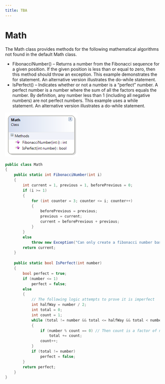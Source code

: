 ```yaml
---
title: TBA
---
```

# Math

The Math class provides methods for the following mathematical algorithms not found in the default Math class.

* FibonacciNumber() – Returns a number from the Fibonacci sequence for a given position. If the given position is less than or equal to zero, then this method should throw an exception. This example demonstrates the for statement. An alternative version illustrates the do-while statement.
* IsPerfect() – Indicates whether or not a number is a “perfect” number. A perfect number is a number where the sum of all the factors equals the number. By definition, any number less than 1 (including all negative numbers) are not perfect numbers. This example uses a while statement. An alternative version illustrates a do-while statement.

![](./J-Math.png)

```csharp
public class Math
{
    public static int FibonacciNumber(int i)
    {
        int current = 1, previous = 1, beforePrevious = 0;
        if (i >= 1)
        {
            for (int counter = 3; counter <= i; counter++)
            {
                beforePrevious = previous;
                previous = current;
                current = beforePrevious + previous;
            }
        }
        else
            throw new Exception("Can only create a fibonacci number based on a positive non-zero position");
        return current;
    }

    public static bool IsPerfect(int number)
    {
        bool perfect = true;
        if (number <= 1)
            perfect = false;
        else
        {
            // The following logic attempts to prove it is imperfect
            int halfWay = number / 2;
            int total = 0;
            int count = 1;
            while (total != number && total <= halfWay && total < number)
            {
                if (number % count == 0) // Then count is a factor of number
                    total += count;
                count++;
            }
            if (total != number)
                perfect = false;
        }
        return perfect;
    }
}
```
